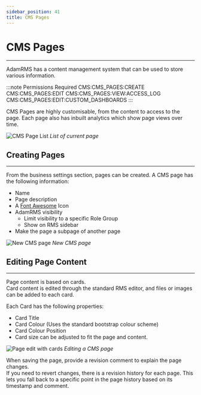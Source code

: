 ```yaml
---
sidebar_position: 41
title: CMS Pages
---
```


# CMS Pages
---
AdamRMS has a content management system that can be used to store various information.

:::note Permissions Required
CMS:CMS_PAGES:CREATE
CMS:CMS_PAGES:EDIT
CMS:CMS_PAGES:VIEW:ACCESS_LOG
CMS:CMS_PAGES:EDIT:CUSTOM_DASHBOARDS
:::

CMS Pages are highly customisable, from the content to access to the page. Each page also has inbuilt analytics which show page views over time.

![CMS Page List](/img/tutorial/cms/cms-settings.png)
*List of current page*

## Creating Pages
---
From the business settings section, pages can be created. A CMS page has the following information:
- Name
- Page description
- A [Font Awesome](https://fontawesome.com/v5.15/icons?d=gallery&p=1&m=free) Icon
- AdamRMS visibility
  - Limit visibility to a specific Role Group
  - Show on RMS sidebar
- Make the page a subpage of another page

![New CMS page](/img/tutorial/cms/cms-new.png)
*New CMS page*

## Editing Page Content
---

Page content is based on cards.  
Card content is edited through the standard RMS editor, and files or images can be added to each card.  

Each Card has the following properties:
- Card Title
- Card Colour (Uses the standard bootstrap colour scheme)
- Card Colour Position
- Card size can be adjusted to fit the page and content.

![Page edit with cards](/img/tutorial/cms/cms-edit.png)
*Editing a CMS page*

When saving the page, provide a revision comment to explain the page changes.  
If you need to revert changes, there is a revision history for each page. This lets you fall back to a specific point in the page history based on its timestamp and comment.
